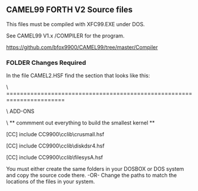 ## CAMEL99 FORTH V2 Source files
This files must be compiled with XFC99.EXE under DOS.

See CAMEL99 V1.x /COMPILER for the program.

https://github.com/bfox9900/CAMEL99/tree/master/Compiler


### FOLDER Changes Required
In the file CAMEL2.HSF find the section that looks like this:

\ =======================================================================

\ ADD-ONS

\ ** commment out everything to build the smallest kernel  **

 [CC] include CC9900\cclib\crusmall.hsf
 
 [CC] include CC9900\cclib\diskdsr4.hsf

[CC] include CC9900\cclib\filesysA.hsf

 You must either create the same folders in your DOSBOX or DOS system
 and copy the source code there.
                             -OR-
Change the paths to match the locations of the files in your system.

